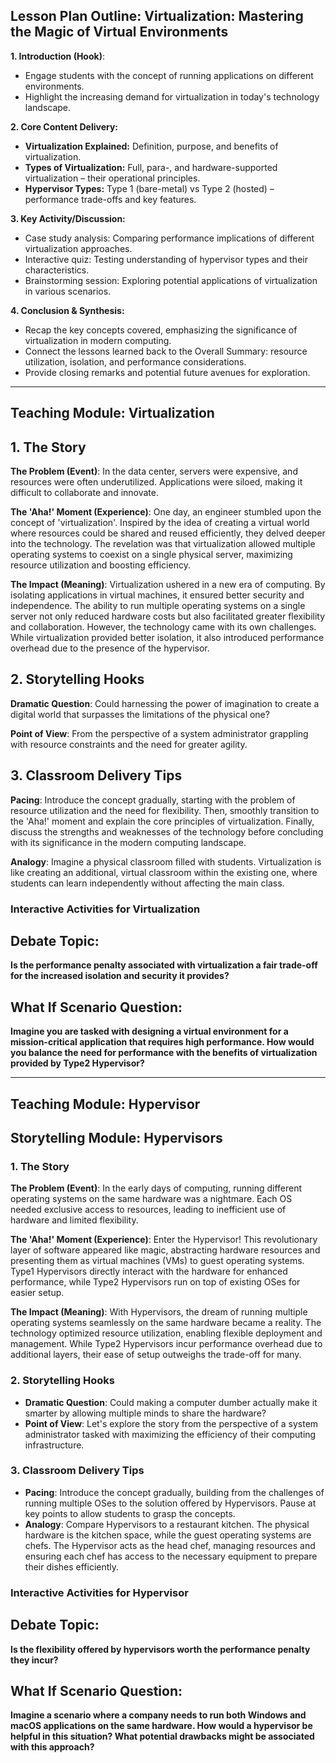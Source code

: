 ## **Lesson Plan Outline: Virtualization: Mastering the Magic of Virtual Environments**

**1. Introduction (Hook)**:
- Engage students with the concept of running applications on different environments.
- Highlight the increasing demand for virtualization in today's technology landscape.

**2. Core Content Delivery:**

- **Virtualization Explained:** Definition, purpose, and benefits of virtualization.
- **Types of Virtualization:** Full, para-, and hardware-supported virtualization – their operational principles.
- **Hypervisor Types:** Type 1 (bare-metal) vs Type 2 (hosted) – performance trade-offs and key features.

**3. Key Activity/Discussion:**
- Case study analysis: Comparing performance implications of different virtualization approaches.
- Interactive quiz: Testing understanding of hypervisor types and their characteristics.
- Brainstorming session: Exploring potential applications of virtualization in various scenarios.

**4. Conclusion & Synthesis:**
- Recap the key concepts covered, emphasizing the significance of virtualization in modern computing.
- Connect the lessons learned back to the Overall Summary: resource utilization, isolation, and performance considerations.
- Provide closing remarks and potential future avenues for exploration.


---

## Teaching Module: Virtualization
## 1. The Story

**The Problem (Event)**: In the data center, servers were expensive, and resources were often underutilized. Applications were siloed, making it difficult to collaborate and innovate.

**The 'Aha!' Moment (Experience)**: One day, an engineer stumbled upon the concept of 'virtualization'. Inspired by the idea of creating a virtual world where resources could be shared and reused efficiently, they delved deeper into the technology. The revelation was that virtualization allowed multiple operating systems to coexist on a single physical server, maximizing resource utilization and boosting efficiency.

**The Impact (Meaning)**: Virtualization ushered in a new era of computing. By isolating applications in virtual machines, it ensured better security and independence. The ability to run multiple operating systems on a single server not only reduced hardware costs but also facilitated greater flexibility and collaboration. However, the technology came with its own challenges. While virtualization provided better isolation, it also introduced performance overhead due to the presence of the hypervisor.

## 2. Storytelling Hooks

**Dramatic Question**: Could harnessing the power of imagination to create a digital world that surpasses the limitations of the physical one?

**Point of View**: From the perspective of a system administrator grappling with resource constraints and the need for greater agility.


## 3. Classroom Delivery Tips

**Pacing**: Introduce the concept gradually, starting with the problem of resource utilization and the need for flexibility. Then, smoothly transition to the 'Aha!' moment and explain the core principles of virtualization. Finally, discuss the strengths and weaknesses of the technology before concluding with its significance in the modern computing landscape.

**Analogy**: Imagine a physical classroom filled with students. Virtualization is like creating an additional, virtual classroom within the existing one, where students can learn independently without affecting the main class.

### Interactive Activities for Virtualization
## Debate Topic:

**Is the performance penalty associated with virtualization a fair trade-off for the increased isolation and security it provides?**


## What If Scenario Question:

**Imagine you are tasked with designing a virtual environment for a mission-critical application that requires high performance. How would you balance the need for performance with the benefits of virtualization provided by Type2 Hypervisor?**


---

## Teaching Module: Hypervisor
## Storytelling Module: Hypervisors

### 1. The Story

**The Problem (Event)**: In the early days of computing, running different operating systems on the same hardware was a nightmare. Each OS needed exclusive access to resources, leading to inefficient use of hardware and limited flexibility.

**The 'Aha!' Moment (Experience)**: Enter the Hypervisor! This revolutionary layer of software appeared like magic, abstracting hardware resources and presenting them as virtual machines (VMs) to guest operating systems. Type1 Hypervisors directly interact with the hardware for enhanced performance, while Type2 Hypervisors run on top of existing OSes for easier setup.

**The Impact (Meaning)**: With Hypervisors, the dream of running multiple operating systems seamlessly on the same hardware became a reality. The technology optimized resource utilization, enabling flexible deployment and management. While Type2 Hypervisors incur performance overhead due to additional layers, their ease of setup outweighs the trade-off for many.


### 2. Storytelling Hooks

* **Dramatic Question**: Could making a computer dumber actually make it smarter by allowing multiple minds to share the hardware?
* **Point of View**: Let's explore the story from the perspective of a system administrator tasked with maximizing the efficiency of their computing infrastructure.


### 3. Classroom Delivery Tips

* **Pacing**: Introduce the concept gradually, building from the challenges of running multiple OSes to the solution offered by Hypervisors. Pause at key points to allow students to grasp the concepts.
* **Analogy**: Compare Hypervisors to a restaurant kitchen. The physical hardware is the kitchen space, while the guest operating systems are chefs. The Hypervisor acts as the head chef, managing resources and ensuring each chef has access to the necessary equipment to prepare their dishes efficiently.

### Interactive Activities for Hypervisor
## Debate Topic:

**Is the flexibility offered by hypervisors worth the performance penalty they incur?**

## What If Scenario Question:

**Imagine a scenario where a company needs to run both Windows and macOS applications on the same hardware. How would a hypervisor be helpful in this situation? What potential drawbacks might be associated with this approach?**
